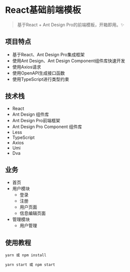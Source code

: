 # React基础前端模板

> 基于React + Ant Design Pro的前端模板，开箱即用。✨

## 项目特点

- 基于React、Ant Design Pro集成框架
- 使用Ant Design、Ant Design Component组件库快速开发
- 使用Axios请求
- 使用OpenAPI生成接口函数
- 使用TypeScript进行类型约束

## 技术栈

- React
- Ant Design 组件库
- Ant Design Pro前端框架
- Ant Design Pro Component 组件库
- Less
- TypeScript
- Axios
- Umi
- Dva

## 业务

- 首页
- 用户模块
  - 登录
  - 注册
  - 用户页面
  - 信息编辑页面
- 管理模块
  - 用户管理

## 使用教程

```shell
yarn 或 npm install

yarn start 或 npm start
```
